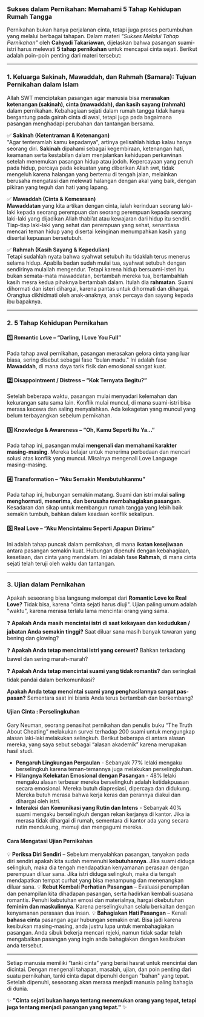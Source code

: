### **Sukses dalam Pernikahan: Memahami 5 Tahap Kehidupan Rumah Tangga**

Pernikahan bukan hanya perjalanan cinta, tetapi juga proses pertumbuhan yang melalui berbagai tahapan. Dalam materi _"Sukses Melalui Tahap Pernikahan"_ oleh **Cahyadi Takariawan**, dijelaskan bahwa pasangan suami-istri harus melewati **5 tahap pernikahan** untuk mencapai cinta sejati. Berikut adalah poin-poin penting dari materi tersebut:

---

### **1. Keluarga Sakinah, Mawaddah, dan Rahmah (Samara): Tujuan Pernikahan dalam Islam**

Allah SWT menciptakan pasangan agar manusia bisa **merasakan ketenangan (sakinah), cinta (mawaddah), dan kasih sayang (rahmah)** dalam pernikahan. Kebahagiaan sejati dalam rumah tangga tidak hanya bergantung pada gairah cinta di awal, tetapi juga pada bagaimana pasangan menghadapi perubahan dan tantangan bersama.

✅ **Sakinah (Ketentraman & Ketenangan)**  
"Agar tenteramlah kamu kepadanya", artinya gelisahlah hidup kalau hanya seorang diri. **Sakinah** dipahami sebagai kegembiraan, ketenangan hati, keamanan serta kestabilan  dalam  menjalankan  kehidupan  perkawinan  setelah  menemukan pasangan hidup  atau  jodoh.  Kepercayaan  yang  penuh  pada  hidup,  percaya  pada  kekuatan  yang diberikan  Allah  swt, tidak mengeluh karena halangan yang bertemu di tengah jalan, melainkan  berusaha  mengatasi dan melewati halangan dengan akal yang baik, dengan pikiran yang teguh dan hati yang lapang.

✅ **Mawaddah (Cinta & Kemesraan)**  
**Mawaddatan** yang kita artikan dengan cinta, ialah kerinduan seorang laki-laki kepada seorang perempuan dan seorang perempuan kepada seorang laki-laki yang dijadikan Allah thabi’at atau kewajaran dari hidup itu sendiri. Tiap-tiap laki-laki yang sehat dan perempuan yang sehat, senantiasa mencari teman hidup yang disertai keinginan menumpahkan kasih yang disertai kepuasan bersetubuh.

✅ **Rahmah (Kasih Sayang & Kepedulian)**  
Tetapi sudahlah nyata bahwa syahwat setubuh itu tidaklah terus menerus selama hidup. Apabila badan sudah mulai tua, syahwat setubuh dengan sendirinya mulailah mengendur. Tetapi karena hidup bersuami-isteri itu bukan semata-mata mawaddatan, bertambah mereka tua, bertambahlah kasih mesra kedua pihaknya bertambah dalam. Itulah dia **rahmatan**. Suami dihormati dan isteri dihargai, karena pantas untuk dihormati dan dihargai. Orangtua dikhidmati oleh anak-anaknya, anak percaya dan sayang kepada ibu bapaknya.

---

### **2. 5 Tahap Kehidupan Pernikahan**

#### **1️⃣ Romantic Love – “Darling, I Love You Full”**

Pada tahap awal pernikahan, pasangan merasakan gelora cinta yang luar biasa, sering disebut sebagai fase "bulan madu." Ini adalah fase **Mawaddah**, di mana daya tarik fisik dan emosional sangat kuat.

#### **2️⃣ Disappointment / Distress – “Kok Ternyata Begitu?”**

Setelah beberapa waktu, pasangan mulai menyadari kelemahan dan kekurangan satu sama lain. Konflik mulai muncul, di mana suami-istri bisa merasa kecewa dan saling menyalahkan. Ada kekagetan yang muncul yang belum terbayangkan sebelum pernikahan.

#### **3️⃣ Knowledge & Awareness – “Oh, Kamu Seperti Itu Ya...”**

Pada tahap ini, pasangan mulai **mengenali dan memahami karakter masing-masing**. Mereka belajar untuk menerima perbedaan dan mencari solusi atas konflik yang muncul. Misalnya mengenali Love Language masing-masing.

#### **4️⃣ Transformation – “Aku Semakin Membutuhkanmu”**

Pada tahap ini, hubungan semakin matang. Suami dan istri mulai **saling menghormati, menerima, dan berusaha membahagiakan pasangan**. Kesadaran dan sikap untuk membangun rumah tangga yang lebih baik semakin tumbuh, bahkan dalam keadaan konflik sekalipun.

#### **5️⃣ Real Love – “Aku Mencintaimu Seperti Apapun Dirimu”**

Ini adalah tahap puncak dalam pernikahan, di mana **ikatan kesejiwaan** antara pasangan semakin kuat. Hubungan dipenuhi dengan kebahagiaan, kesetiaan, dan cinta yang mendalam. Ini adalah fase **Rahmah**, di mana cinta sejati telah teruji oleh waktu dan tantangan.

---

### **3. Ujian dalam Pernikahan**
Apakah seseorang bisa langsung melompat dari **Romantic Love ke Real Love?** Tidak bisa, karena "cinta sejati harus diuji". Ujian paling umum adalah "waktu", karena merasa terlalu lama mencintai orang yang sama.

❓ **Apakah Anda masih mencintai istri di saat kekayaan dan kedudukan / jabatan Anda semakin tinggi?** Saat diluar sana masih banyak tawaran yang bening dan glowing?  

❓ **Apakah Anda tetap mencintai istri yang cerewet?** Bahkan terkadang bawel dan sering marah-marah?

❓ **Apakah Anda tetap mencintai suami yang tidak romantis?** dan seringkali tidak pandai dalam berkomunikasi?

**Apakah Anda tetap mencintai suami yang penghasilannya sangat pas-pasan?**  Sementara saat ini bisnis Anda terus bertambah dan berkembang?

#### **Ujian Cinta : Perselingkuhan**

Gary Neuman, seorang penasihat pernikahan dan penulis buku “The Truth About Cheating” melakukan survei terhadap 200 suami untuk mengungkap alasan laki-laki melakukan selingkuh. Berikut beberapa di antara alasan mereka, yang saya sebut sebagai “alasan akademik” karena merupakan hasil studi.

 - **Pengaruh Lingkungan Pergaulan** - Sebanyak 77% lelaki mengaku berselingkuh karena teman-temannya juga melakukan perselingkuhan.
 - **Hilangnya Kelekatan Emosional dengan Pasangan** - 48% lelaki mengaku alasan terbesar mereka berselingkuh adalah ketidakpuasan secara emosional. Mereka butuh diapresiasi, dipercaya dan didukung. Mereka butuh merasa bahwa kerja keras dan perannya diakui dan dihargai oleh istri.
 - **Interaksi dan Komunikasi yang Rutin dan Intens** - Sebanyak 40% suami mengaku berselingkuh dengan rekan kerjanya di kantor. Jika ia merasa tidak dihargai di rumah, sementara di kantor ada yang secara rutin mendukung, memuji dan mengagumi mereka.

#### **Cara Mengatasi Ujian Pernikahan**

💡 **Periksa Diri Sendiri** – Sebelum menyalahkan pasangan, tanyakan pada diri sendiri apakah kita sudah memenuhi **kebutuhannya**. JIka suami diduga selingkuh, maka dia tengah mendapatkan kenyamanan perasaan dengan perempuan diluar sana. Jika istri diduga selingkuh, maka dia tengah mendapatkan tempat curhat yang bisa menampung dan menenangkan diluar sana.
💡 **Rebut Kembali Perhatian Pasangan** – Evaluasi penampilan dan penampilan kita dihadapan pasangan, serta hadirkan kembali suasana romantis. Penuhi kebutuhan emosi dan materialnya, hargai dkebutuhan **feminim dan maskulinnya**. Karena perselingkuhan selalu berkaitan dengan kenyamanan perasaan dua insan.
💡 **Bahagiakan Hati Pasangan** – Kenali __bahasa cinta__ pasangan agar hubungan semakin erat. Bisa jadi karena kesibukan masing-masing, anda justru lupa untuk membahagiakan pasangan. Anda sibuk bekerja mencari rejeki, namun tidak sadar telah mengabaikan pasangan yang ingin anda bahagiakan dengan kesibukan anda tersebut.

---

Setiap manusia memiliki “tanki cinta” yang berisi hasrat untuk mencintai dan dicintai. Dengan mengenali tahapan, masalah, ujian, dan poin penting dari suatu pernikahan, tanki cinta dapat dipenuhi dengan "bahan" yang tepat. Setelah dipenuhi, seseorang akan merasa menjadi manusia paling bahagia di dunia.

✨ **"Cinta sejati bukan hanya tentang menemukan orang yang tepat, tetapi juga tentang menjadi pasangan yang tepat."** ✨